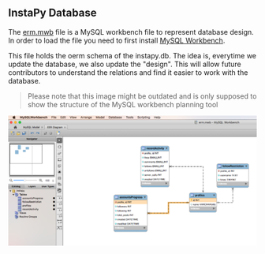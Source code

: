 ## InstaPy Database

The [erm.mwb](./erm.mwb) file is a MySQL workbench file to represent database design. 
In order to load the file you need to first install [MySQL Workbench](https://www.mysql.com/products/workbench/).

This file holds the oerm schema of the instapy.db.
The idea is, everytime we update the database, we also update the "design". 
This will allow future contributors to understand the relations and find it easier to work with the database.


> Please note that this image might be outdated and is only supposed to show the structure of the MySQL workbench planning tool

![MySql Workbench](./sql_workbench_instapy.png)
